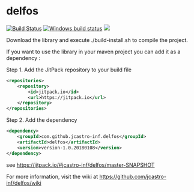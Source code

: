 # delfos
[![Build Status](https://travis-ci.org/jcastro-inf/delfos.png?branch=master)](https://travis-ci.org/jcastro-inf/delfos)
[![Windows build status](https://ci.appveyor.com/api/projects/status/github/jcastro-inf/delfos?branch=master)](https://ci.appveyor.com/project/jcastro-inf/delfos)
[![](https://jitpack.io/v/jcastro-inf/delfos.svg)](https://jitpack.io/#jcastro-inf/delfos)


Download the library and execute ./build-install.sh to compile the project.

If you want to use the library in your maven project you can add it as a dependency : 

Step 1. Add the JitPack repository to your build file
```xml
<repositories>
	<repository>
		<id>jitpack.io</id>
		<url>https://jitpack.io</url>
	</repository>
</repositories>
```

Step 2. Add the dependency
```xml
<dependency>
	<groupId>com.github.jcastro-inf.delfos</groupId>
	<artifactId>delfos</artifactId>
	<version>version-1.0.20180108</version>
</dependency>
```




see https://jitpack.io/#jcastro-inf/delfos/master-SNAPSHOT

For more information, visit the wiki at https://github.com/jcastro-inf/delfos/wiki
